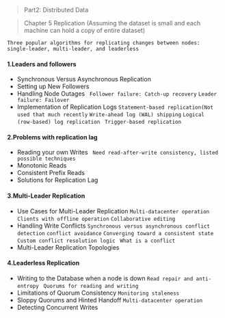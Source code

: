 > Part2: Distributed Data 

> Chapter 5 Replication (Assuming the dataset is small and each machine can hold a copy of entire dataset)

` Three popular algorithms for replicating changes between nodes: single-leader, multi-leader, and leaderless `
#### 1.Leaders and followers
* Synchronous Versus Asynchronous Replication
* Setting up New Followers
* Handling Node Outages
` Follower failure: Catch-up recovery` `Leader failure: Failover` 
* Implementation of Replication Logs
` Statement-based replication(Not used that much recently ` ` Write-ahead log (WAL) shipping ` ` Logical (row-based) log replication `
` Trigger-based replication`

#### 2.Problems with replication lag
* Reading your own Writes
` Need read-after-write consistency, listed possible techniques` 
* Monotonic Reads
* Consistent Prefix Reads
* Solutions for Replication Lag

#### 3.Multi-Leader Replication
* Use Cases for Multi-Leader Replication
` Multi-datacenter operation ` ` Clients with offline operation ` `Collaborative editing `
* Handling Write Conflicts
` Synchronous versus asynchronous conflict detection ` ` conflict avoidance ` ` Converging toward a consistent state ` `Custom conflict resolution logic `
` What is a conflict `
* Multi-Leader Replication Topologies

#### 4.Leaderless Replication
* Writing to the Database when a node is down
` Read repair and anti-entropy ` `  Quorums for reading and writing `
* Limitations of Quorum Consistency
` Monitoring staleness ` 
* Sloppy Quorums and Hinted Handoff
` Multi-datacenter operation `
* Detecting Concurrent Writes

